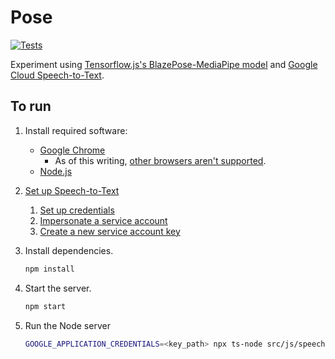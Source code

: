 # Pose

[![Tests](https://github.com/afeld/pose/actions/workflows/tests.yml/badge.svg)](https://github.com/afeld/pose/actions/workflows/tests.yml)

Experiment using [Tensorflow.js's BlazePose-MediaPipe model](https://github.com/tensorflow/tfjs-models/tree/master/pose-detection/src/blazepose_mediapipe#readme) and [Google Cloud Speech-to-Text](https://cloud.google.com/speech-to-text/docs).

## To run

1. Install required software:
   - [Google Chrome](https://www.google.com/chrome/index.html)
     - As of this writing, [other browsers aren't supported](https://caniuse.com/speech-recognition).
   - [Node.js](https://nodejs.org/)
1. [Set up Speech-to-Text](https://cloud.google.com/speech-to-text/docs/before-you-begin)
   1. [Set up credentials](https://cloud.google.com/docs/authentication/provide-credentials-adc#local-dev)
   1. [Impersonate a service account](https://cloud.google.com/iam/docs/create-short-lived-credentials-direct#permissions-user)
   1. [Create a new service account key](https://cloud.google.com/docs/authentication/provide-credentials-adc#local-key)
1. Install dependencies.

   ```sh
   npm install
   ```

1. Start the server.

   ```sh
   npm start
   ```

1. Run the Node server

   ```sh
   GOOGLE_APPLICATION_CREDENTIALS=<key_path> npx ts-node src/js/speech.ts
   ```
